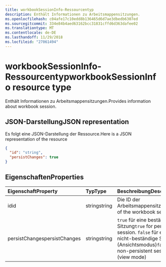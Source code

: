 ```yaml
---
title: workbookSessionInfo-Ressourcentyp
description: Enthält Informationen zu Arbeitsmappensitzungen.
ms.openlocfilehash: c04afe17c10edd8b136465d6d7ae3dbedb6307ed
ms.sourcegitcommit: 334e84b4aed63162bcc31831cffd6d363dafee02
ms.translationtype: MT
ms.contentlocale: de-DE
ms.lasthandoff: 11/29/2018
ms.locfileid: "27061494"
---
```

# <a name="workbooksessioninfo-resource-type"></a><span data-ttu-id="bba91-103">workbookSessionInfo-Ressourcentyp</span><span class="sxs-lookup"><span data-stu-id="bba91-103">workbookSessionInfo resource type</span></span>

<span data-ttu-id="bba91-104">Enthält Informationen zu Arbeitsmappensitzungen.</span><span class="sxs-lookup"><span data-stu-id="bba91-104">Provides information about workbook session.</span></span>


## <a name="json-representation"></a><span data-ttu-id="bba91-105">JSON-Darstellung</span><span class="sxs-lookup"><span data-stu-id="bba91-105">JSON representation</span></span>

<span data-ttu-id="bba91-106">Es folgt eine JSON-Darstellung der Ressource.</span><span class="sxs-lookup"><span data-stu-id="bba91-106">Here is a JSON representation of the resource</span></span>

<!-- {
  "blockType": "resource",
  "optionalProperties": [  ],
  "@odata.type": "microsoft.graph.workbookSessionInfo"
}-->

```json
{
  "id": "string",
  "persistChanges": true
}
```

## <a name="properties"></a><span data-ttu-id="bba91-107">Eigenschaften</span><span class="sxs-lookup"><span data-stu-id="bba91-107">Properties</span></span>

| <span data-ttu-id="bba91-108">Eigenschaft</span><span class="sxs-lookup"><span data-stu-id="bba91-108">Property</span></span> | <span data-ttu-id="bba91-109">Typ</span><span class="sxs-lookup"><span data-stu-id="bba91-109">Type</span></span>  | <span data-ttu-id="bba91-110">Beschreibung</span><span class="sxs-lookup"><span data-stu-id="bba91-110">Description</span></span>                               |
|:---------|:------|:------------------------------------------|
| <span data-ttu-id="bba91-111">id</span><span class="sxs-lookup"><span data-stu-id="bba91-111">id</span></span>  | <span data-ttu-id="bba91-112">string</span><span class="sxs-lookup"><span data-stu-id="bba91-112">string</span></span> | <span data-ttu-id="bba91-113">Die ID der Arbeitsmappensitzung.</span><span class="sxs-lookup"><span data-stu-id="bba91-113">Id of the workbook session.</span></span> |
| <span data-ttu-id="bba91-114">persistChanges</span><span class="sxs-lookup"><span data-stu-id="bba91-114">persistChanges</span></span> | <span data-ttu-id="bba91-115">string</span><span class="sxs-lookup"><span data-stu-id="bba91-115">string</span></span> |  <span data-ttu-id="bba91-116">`true` für eine beständige Sitzung</span><span class="sxs-lookup"><span data-stu-id="bba91-116">`true` for persistent session.</span></span> <span data-ttu-id="bba91-117">`false` für eine nicht-beständige Sitzung (Ansichtsmodus)</span><span class="sxs-lookup"><span data-stu-id="bba91-117">`false` for non-persistent session (view mode)</span></span> |

